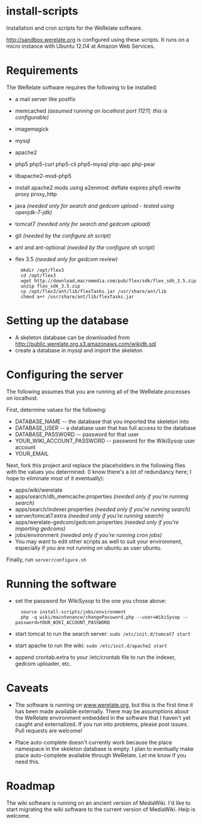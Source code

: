 install-scripts
===============

Installation and cron scripts for the WeRelate software.

http://sandbox.werelate.org is configured using these scripts.
It runs on a micro instance with Ubuntu 12.04 at Amazon Web Services.

Requirements
============

The WeRelate software requires the following to be installed:

* a mail server like postfix
* memcached _(assumed running on localhost port 11211; this is configurable)_
* imagemagick
* mysql
* apache2
* php5 php5-curl php5-cli php5-mysql php-apc php-pear
* libapache2-mod-php5
* install apache2 mods using a2enmod: deflate expires php5 rewrite proxy proxy_http
* java _(needed only for search and gedcom upload - tested using openjdk-7-jdk)_
* tomcat7 _(needed only for search and gedcom upload)_
* git _(needed by the configure.sh script)_
* ant and ant-optional _(needed by the configure.sh script)_
* flex 3.5 _(needed only for gedcom review)_

        mkdir /opt/flex3
        cd /opt/flex3
        wget http://download.macromedia.com/pub/flex/sdk/flex_sdk_3.5.zip
        unzip flex_sdk_3.5.zip
        cp /opt/flex3/ant/lib/flexTasks.jar /usr/share/ant/lib
        chmod a+r /usr/share/ant/lib/flexTasks.jar

Setting up the database
=======================

* A skeleton database can be downloaded from http://public.werelate.org.s3.amazonaws.com/wikidb.sql
* create a database in mysql and import the skeleton

Configuring the server
======================

The following assumes that you are running all of the WeRelate processes on localhost.

First, determine values for the following:

* DATABASE_NAME -- the database that you imported the skeleton into
* DATABASE_USER -- a database user that has full access to the database
* DATABASE_PASSWORD -- password for that user
* YOUR_WIKI_ACCOUNT_PASSWORD -- password for the WikiSysop user account
* YOUR_EMAIL

Next, fork this project and replace the placeholders in the following files with the values you determined.
(I know there's a lot of redundancy here; I hope to eliminate most of it eventually):

* apps/wiki/werelate
* apps/search/db_memcache.properties _(needed only if you're running search)_
* apps/search/indexer.properties _(needed only if you're running search)_
* server/tomcat7.extra _(needed only if you're running search)_
* apps/werelate-gedcom/gedcom.properties _(needed only if you're importing gedcoms)_
* jobs/environment _(needed only if you're running cron jobs)_
* You may want to edit other scripts as well to suit your environment, especially if you are not running on ubuntu as user ubuntu.

Finally, run `server/configure.sh`

Running the software
====================

* set the password for WikiSysop to the one you chose above:

        source install-scripts/jobs/environment
        php -q wiki/maintenance/changePassword.php --user=WikiSysop --password=YOUR_WIKI_ACCOUNT_PASSWORD

* start tomcat to run the search server: `sudo /etc/init.d/tomcat7 start`
* start apache to run the wiki: `sudo /etc/init.d/apache2 start`
* append crontab.extra to your /etc/crontab file to run the indexer, gedcom uploader, etc.

Caveats
=======

* The software is running on www.werelate.org, but this is the first time it has been made available externally.
There may be assumptions about the WeRelate environment embedded in the software that I haven't yet caught and externalized.
If you run into problems, please post issues.  Pull requests are welcome!

* Place auto-complete doesn't currently work because the place namespace in the skeleton database is empty.
I plan to eventually make place auto-complete available through WeRelate. Let me know if you need this.

Roadmap
=======

The wiki software is running on an ancient version of MediaWiki.
I'd like to start migrating the wiki software to the current version of MediaWiki.
Help is welcome.
